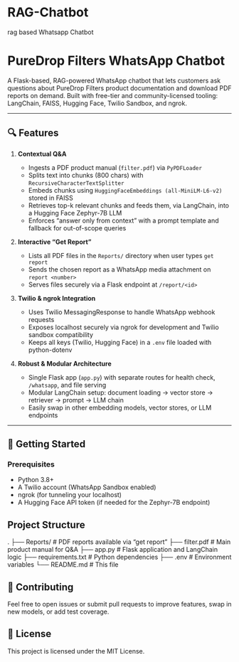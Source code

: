 # RAG-Chatbot
rag based Whatsapp Chatbot

# PureDrop Filters WhatsApp Chatbot

A Flask-based, RAG-powered WhatsApp chatbot that lets customers ask questions about PureDrop Filters product documentation and download PDF reports on demand. Built with free-tier and community-licensed tooling: LangChain, FAISS, Hugging Face, Twilio Sandbox, and ngrok.

---

## 🔍 Features

1. **Contextual Q&A**  
   - Ingests a PDF product manual (`filter.pdf`) via `PyPDFLoader`  
   - Splits text into chunks (800 chars) with `RecursiveCharacterTextSplitter`  
   - Embeds chunks using `HuggingFaceEmbeddings (all-MiniLM-L6-v2)` stored in FAISS  
   - Retrieves top-k relevant chunks and feeds them, via LangChain, into a Hugging Face Zephyr-7B LLM  
   - Enforces “answer only from context” with a prompt template and fallback for out-of-scope queries

2. **Interactive “Get Report”**  
   - Lists all PDF files in the `Reports/` directory when user types `get report`  
   - Sends the chosen report as a WhatsApp media attachment on `report <number>`  
   - Serves files securely via a Flask endpoint at `/report/<id>`

3. **Twilio & ngrok Integration**  
   - Uses Twilio MessagingResponse to handle WhatsApp webhook requests  
   - Exposes localhost securely via ngrok for development and Twilio sandbox compatibility  
   - Keeps all keys (Twilio, Hugging Face) in a `.env` file loaded with python-dotenv

4. **Robust & Modular Architecture**  
   - Single Flask app (`app.py`) with separate routes for health check, `/whatsapp`, and file serving  
   - Modular LangChain setup: document loading → vector store → retriever → prompt → LLM chain  
   - Easily swap in other embedding models, vector stores, or LLM endpoints

---

## 🚀 Getting Started

### Prerequisites

- Python 3.8+  
- A Twilio account (WhatsApp Sandbox enabled)  
- ngrok (for tunneling your localhost)  
- A Hugging Face API token (if needed for the Zephyr-7B endpoint)

## Project Structure

.
├── Reports/                  # PDF reports available via “get report”
├── filter.pdf                # Main product manual for Q&A
├── app.py                    # Flask application and LangChain logic
├── requirements.txt          # Python dependencies
├── .env                      # Environment variables 
└── README.md                 # This file

## 🤝 Contributing
Feel free to open issues or submit pull requests to improve features, swap in new models, or add test coverage.

## 📜 License
This project is licensed under the MIT License.
